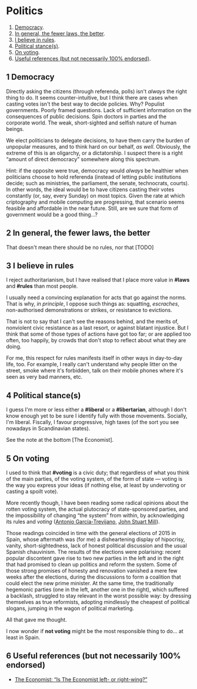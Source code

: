 # Politics

1. [Democracy](#1-democracy).
1. [In general, the fewer laws, the better](#2-in-general-the-fewer-laws-the-better).
1. [I believe in rules](#3-i-believe-in-rules).
1. [Political stance(s)](#4-political-stances).
1. [On voting](#5-on-voting).
1. [Useful references (but not necessarily 100% endorsed)](#6-useful-references-but-not-necessarily-100-endorsed).

## 1 Democracy

Directly asking the citizens (through referenda, polls) isn't *always* the right thing to do.
It seems counter-intuitive, but I think there are cases when casting votes isn't the best way to decide policies.
Why?
Populist governments.
Poorly framed questions.
Lack of sufficient information on the consequences of public decisions.
Spin doctors in parties and the corporate world.
The weak, short-sighted and selfish nature of human beings.

We elect politicians to delegate decisions, to have them carry the burden of unpopular measures, and to think hard on our behalf, *as well*.
Obviously, the extreme of this is an oligarchy, or a dictatorship.
I suspect there is a right &ldquo;amount of direct democracy&rdquo; somewhere along this spectrum.

Hint: if the opposite were true, democracy would *always* be healthier when politicians choose to hold referenda (instead of letting public institutions decide;
such as ministries, the parliament, the senate, technocrats, courts).
In other words, the ideal would be to have citizens casting their votes constantly (or, say, every Sunday) on most topics.
Given the rate at which criptography and mobile computing are progressing, that scenario seems feasible and affordable in the near future.
Still, are we sure that form of government would be a good thing&hellip;?

## 2 In general, the fewer laws, the better

That doesn't mean there should be no rules, nor that [TODO]

## 3 I believe in rules

I reject authoritarianism, but I have realised that I place more value in **#laws** and **#rules** than most people.

I usually need a convincing explanation for acts that go against the norms.
That is why, *in principle*, I oppose such things as: squatting, *escraches*, non-authorised demonstrations or strikes, or resistance to evictions.

That is not to say that I can't see the reasons behind, and the merits of, nonviolent civic resistance as a last resort, or against blatant injustice.
But I think that some of those types of actions have got too far; or are applied too often, too happily, by crowds that don't stop to reflect about what they are
doing.

For me, this respect for rules manifests itself in other ways in day-to-day life, too.
For example, I really can't understand why people litter on the street, smoke where it's forbidden, talk on their mobile phones where it's seen as very bad
manners, etc.

## 4 Political stance(s)

I guess I'm more or less either a **#liberal** or a **#libertarian**, although I don't know enough yet to be sure I identify fully with those movements.
Socially, I'm liberal.
Fiscally, I favour progressive, high taxes (of the sort you see nowadays in Scandinavian states).

See the note at the bottom \[The Economist\].

## 5 On voting

I used to think that **#voting** is a civic duty; that regardless of what you think of the main parties, of the voting system, of the form of
state&nbsp;&mdash;&nbsp;voting is the way you express your ideas (if nothing else, at least by undervoting or casting a spoilt vote).

More recently though, I have been reading some radical opinions about the rotten voting system, the actual plutocracy of state-sponsored parties, and the
impossibility of changing &ldquo;the system&rdquo; from within, by acknowledging its rules and *voting*
([Antonio Garc&iacute;a-Trevijano](https://en.wikipedia.org/wiki/Antonio_Garc%C3%ADa-Trevijano),
[John Stuart Mill](https://en.wikipedia.org/wiki/John_Stuart_Mill)).

Those readings coincided in time with the general elections of 2015 in Spain, whose aftermath was (for me) a disheartening display of hipocrisy, vanity,
short-sightedness, lack of honest political discussion and the usual Spanish chauvinism.
The results of the elections were polarising: recent popular discontent gave rise to two new parties in the left and in the right that had promised to clean up
politics and reform the system.
Some of those strong promises of honesty and renovation vanished a mere few weeks after the elections, during the discussions to form a coalition that could
elect the new prime minister.
At the same time, the traditionally hegemonic parties (one in the left, another one in the right), which suffered a backlash, struggled to stay relevant in the
worst possible way: by dressing themselves as true reformists, adopting mindlessly the cheapest of political slogans, jumping in the wagon of political
marketing.

All that gave me thought.

I now wonder if **not voting** might be the most responsible thing to do&hellip;&nbsp;at least in Spain.

## 6 Useful references (but not necessarily 100% endorsed)

* [The Economist: “Is The Economist left- or right-wing?”](http://www.economist.com/blogs/economist-explains/2013/09/economist-explains-itself-0)
